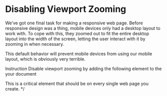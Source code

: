 # Disabling Viewport Zooming


We’ve got one final task for making a responsive web page. Before responsive design was a thing, mobile devices only had a desktop layout to work with. To cope with this, they zoomed out to fit the entire desktop layout into the width of the screen, letting the user interact with it by zooming in when necessary.

This default behavior will prevent mobile devices from using our mobile layout, which is obviously very terrible.

Instruction
Disable viewport zooming by adding the following element to the <head> your document

<meta name='viewport' content='width=device-width, initial-scale=1.0, maximum-scale=1.0' />

This is a critical element that should be on every single web page you create.
*/